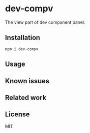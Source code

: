 # dev-compv

The view part of dev component panel.

## Installation

```
npm i dev-compv
```

## Usage

## Known issues

## Related work

## License

MIT
